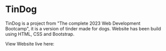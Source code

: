 # TinDog
TinDog is a project from "The complete 2023 Web Development Bootcamp", it is a version of tinder made for dogs. 
Website has been build using HTML, CSS and Bootstrap. 

View Website live here:  <a href="https://tenczowy.github.io/TinDog/">

